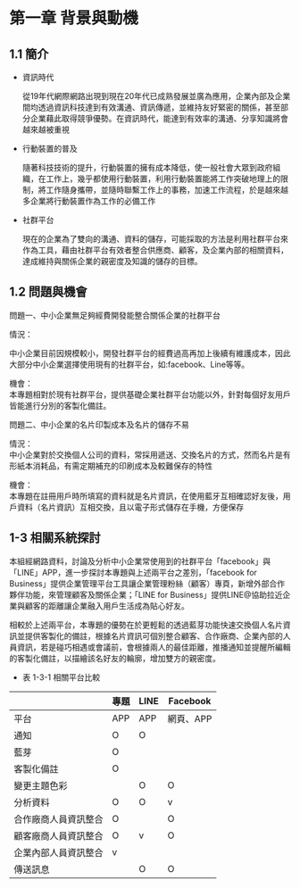 # 第一章 背景與動機

## 1.1 簡介

* 資訊時代
  
    從19年代網際網路出現到現在20年代已成熟發展並廣為應用，企業內部及企業間均透過資訊科技達到有效溝通、資訊傳遞，並維持友好緊密的關係，甚至部分企業藉此取得競爭優勢。在資訊時代，能達到有效率的溝通、分享知識將會越來越被重視

* 行動裝置的普及

    隨著科技技術的提升，行動裝置的擁有成本降低，使一般社會大眾到政府組織，在工作上，幾乎都使用行動裝置，利用行動裝置能將工作突破地理上的限制，將工作隨身攜帶，並隨時聯繫工作上的事務，加速工作流程，於是越來越多企業將行動裝置作為工作的必備工作

* 社群平台

    現在的企業為了雙向的溝通、資料的儲存，可能採取的方法是利用社群平台來作為工具，藉由社群平台有效者整合供應商、顧客，及企業內部的相關資料，達成維持與關係企業的親密度及知識的儲存的目標。

## 1.2 問題與機會

問題一、中小企業無足夠經費開發能整合關係企業的社群平台
<p>
情況：<br>

中小企業目前因規模較小，開發社群平台的經費過高再加上後續有維護成本，因此大部分中小企業選擇使用現有的社群平台，如:facebook、Line等等。
</p>

<p>
機會：<br>
本專題相對於現有社群平台，提供基礎企業社群平台功能以外，針對每個好友用戶皆能進行分別的客製化備註。
</p>

問題二、中小企業的名片印製成本及名片的儲存不易
<p>
情況：<br>
中小企業對於交換個人公司的資料，常採用遞送、交換名片的方式，然而名片是有形紙本消耗品，有需定期補充的印刷成本及較難保存的特性
</p>

<p>
機會：<br>
本專題在註冊用戶時所填寫的資料就是名片資訊，在使用藍牙互相確認好友後，用戶資料（名片資訊）互相交換，且以電子形式儲存在手機，方便保存
</p>

## 1-3 相關系統探討
<p>
本組經網路資料，討論及分析中小企業常使用到的社群平台「facebook」與「LINE」APP，進一步探討本專題與上述兩平台之差別，「facebook for Business」提供企業管理平台工具讓企業管理粉絲（顧客）專頁，新增外部合作夥伴功能，來管理顧客及關係企業；「LINE for Business」提供LINE@協助拉近企業與顧客的距離讓企業融入用戶生活成為貼心好友。
</p>

<p>
相較於上述兩平台，本專題的優勢在於更輕鬆的透過藍芽功能快速交換個人名片資訊並提供客製化的備註，根據名片資訊可個別整合顧客、合作廠商、企業內部的人員資訊，若是碰巧相遇或會議前，會根據兩人的最佳距離，推播通知並提醒所編輯的客製化備註，以描繪該名好友的輪廓，增加雙方的親密度。
</p>

* 表 1-3-1 相關平台比較
<!--o代表有，V代表最佳-->
|                      | 專題 | LINE | Facebook  |
| -------------------- | ---- | ---- | --------- |
| 平台                 | APP  | APP  | 網頁、APP |
| 通知                 | O    | O    |           |
| 藍芽                 | O    |      |           |
| 客製化備註           | O    |      |           |
| 變更主題色彩         |      | O    | O         |
| 分析資料             | O    | O | v         |
| 合作廠商人員資訊整合 | O    |      | O         |
| 顧客廠商人員資訊整合 | O    | v    | O         |
| 企業內部人員資訊整合 | v    |      |           |
| 傳送訊息          |      |    O  |     O      |